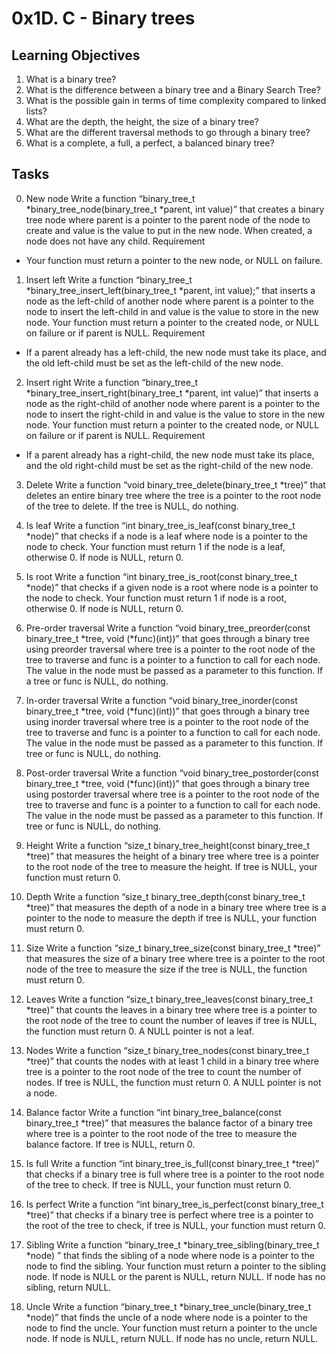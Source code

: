 # 0x1D. C - Binary trees
## Learning Objectives
1. What is a binary tree?
2. What is the difference between a binary tree and a Binary Search Tree?
3. What is the possible gain in terms of time complexity compared to linked lists?
4. What are the depth, the height, the size of a binary tree?
5. What are the different traversal methods to go through a binary tree?
6. What is a complete, a full, a perfect, a balanced binary tree?

## Tasks
0. New node
Write a function “binary_tree_t *binary_tree_node(binary_tree_t *parent, int value)” that creates a binary tree node where parent is a pointer to the parent node of the node to create and value is the value to put in the new node. When created, a node does not have any child. 
Requirement
* Your function must return a pointer to the new node, or NULL on failure.

1. Insert left
Write a function “binary_tree_t *binary_tree_insert_left(binary_tree_t *parent, int value);” that inserts a node as the left-child of another node where parent is a pointer to the node to insert the left-child in and value is the value to store in the new node. Your function must return a pointer to the created node, or NULL on failure or if parent is NULL. 
Requirement
* If a parent already has a left-child, the new node must take its place, and the old left-child must be set as the left-child of the new node.

2. Insert right
Write a function “binary_tree_t *binary_tree_insert_right(binary_tree_t *parent, int value)” that inserts a node as the right-child of another node where parent is a pointer to the node to insert the right-child in and value is the value to store in the new node. Your function must return a pointer to the created node, or NULL on failure or if parent is NULL. 
Requirement
* If a parent already has a right-child, the new node must take its place, and the old right-child must be set as the right-child of the new node.

3. Delete
Write a function “void binary_tree_delete(binary_tree_t *tree)” that deletes an entire binary tree where the tree is a pointer to the root node of the tree to delete. If the tree is NULL, do nothing.

4. Is leaf
Write a function “int binary_tree_is_leaf(const binary_tree_t *node)” that checks if a node is a leaf where node is a pointer to the node to check. Your function must return 1 if the node is a leaf, otherwise 0. If node is NULL, return 0.

5. Is root
Write a function “int binary_tree_is_root(const binary_tree_t *node)” that checks if a given node is a root where node is a pointer to the node to check. Your function must return 1 if node is a root, otherwise 0. If node is NULL, return 0.

6. Pre-order traversal
Write a function “void binary_tree_preorder(const binary_tree_t *tree, void (*func)(int))” that goes through a binary tree using preorder traversal where tree is a pointer to the root node of the tree to traverse and func is a pointer to a function to call for each node. The value in the node must be passed as a parameter to this function. If a tree or func is NULL, do nothing.

7. In-order traversal
Write a function “void binary_tree_inorder(const binary_tree_t *tree, void (*func)(int))” that goes through a binary tree using inorder traversal where tree is a pointer to the root node of the tree to traverse and func is a pointer to a function to call for each node. The value in the node must be passed as a parameter to this function. If tree or func is NULL, do nothing.

8. Post-order traversal
Write a function “void binary_tree_postorder(const binary_tree_t *tree, void (*func)(int))” that goes through a binary tree using postorder traversal where tree is a pointer to the root node of the tree to traverse and func is a pointer to a function to call for each node. The value in the node must be passed as a parameter to this function. If tree or func is NULL, do nothing.

9. Height
Write a function “size_t binary_tree_height(const binary_tree_t *tree)” that measures the height of a binary tree where tree is a pointer to the root node of the tree to measure the height. If tree is NULL, your function must return 0.

10. Depth
Write a function “size_t binary_tree_depth(const binary_tree_t *tree)” that measures the depth of a node in a binary tree where tree is a pointer to the node to measure the depth if tree is NULL, your function must return 0.

11. Size
Write a function “size_t binary_tree_size(const binary_tree_t *tree)”  that measures the size of a binary tree where tree is a pointer to the root node of the tree to measure the size if the tree is NULL, the function must return 0.

12. Leaves
Write a function “size_t binary_tree_leaves(const binary_tree_t *tree)” that counts the leaves in a binary tree where tree is a pointer to the root node of the tree to count the number of leaves if tree is NULL, the function must return 0. A NULL pointer is not a leaf.

13. Nodes
Write a function “size_t binary_tree_nodes(const binary_tree_t *tree)” that counts the nodes with at least 1 child in a binary tree where tree is a pointer to the root node of the tree to count the number of nodes. If tree is NULL, the function must return 0. A NULL pointer is not a node.

14. Balance factor
Write a function “int binary_tree_balance(const binary_tree_t *tree)” that measures the balance factor of a binary tree where tree is a pointer to the root node of the tree to measure the balance factore. If tree is NULL, return 0.

15. Is full
Write a function “int binary_tree_is_full(const binary_tree_t *tree)” that checks if a binary tree is full where tree is a pointer to the root node of the tree to check. If tree is  NULL, your function must return 0.

16. Is perfect
Write a function “int binary_tree_is_perfect(const binary_tree_t *tree)” that checks if a binary tree is perfect where tree is a pointer to the root of the tree to check, if tree is NULL, your function must return 0.

17. Sibling
Write a function “binary_tree_t *binary_tree_sibling(binary_tree_t *node) ” that finds the sibling of a node where node is a pointer to the node to find the sibling. Your function must return a pointer to the sibling node. If node is NULL or the parent is NULL, return NULL. If node has no sibling, return NULL.

18. Uncle
Write a function “binary_tree_t *binary_tree_uncle(binary_tree_t *node)” that finds the uncle of a node where node is a pointer to the node to find the uncle. Your function must return a pointer to the uncle node. If node is NULL, return NULL. If node has no uncle, return NULL.

